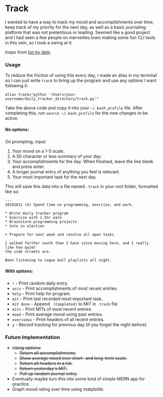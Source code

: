 # Track

I wanted to have a way to track my mood and accomplishments over time, keep track of my priority for the next day, as well as a basic journaling platform that was not pretentious or leading. Seemed like a good project and I had seen a few people on merveilles.town making some fun CLI tools in this vein, so I took a swing at it.

Inspo from [lon by dstn](https://github.com/0xdstn/lon).

### Usage

To reduce the friction of using this every day, I made an alias in my terminal so I can just write `track` to bring up the program and use any options I want following it:

`alias track="python '/Users/your-username/daily_tracker_directory/track.py'"`

Take the above code and copy it into your `~/.bash_profile` file. After completing this, run `source ~/.bash_profile` for the new changes to be active.

##### No options:

On prompting, input:

1. Your mood on a 1-5 scale.
1. A 50 character or less summary of your day.
1. Your accomplishments for the day. When finished, leave the line blank and press enter.
1. A longer journal entry of anything you feel is relevant.
1. Your most important task for the next day.

This will save this data into a file named `.track` in your root folder, formatted like so:

```
---
20201011 (4) Spend time on programming, exercise, and work.

* Write daily tracker program
* Exercise with 1.5hr walk
* Brainstorm programming projects
* Vote in election

> Prepare for next week and resolve all open tasks

I walked farther south than I have since moving here, and I really like how quiet
the side streets are.

Been listening to vogue ball playlists all night.

```

##### With options:

* `!` - Print random daily entry.
* `accs` - Print accomplishments of most recent entries.
* `help` - Print help for program.
* `mit` - Print last recorded most important task.
* `mit done` - Append ` (Completed)` to MIT in `.track` file
* `mits` - Print MITs of most recent entries.
* `mood` - Print average mood using past entries.
* `overviews` - Print headers of all recent entries.
* `y` - Record tracking for previous day (if you forget the night before). 

### Future Implementation

* ~~Using options:~~
    * ~~Return all accomplishments.~~
    * ~~Show average mood over short- and long-term scale.~~
    * ~~Return all headers in a list.~~
    * ~~Return yesterday's MIT.~~
    * ~~Pull up random journal entry.~~
* Eventually maybe turn this into some kind of simple MERN app for practice.
* Graph mood rating over time using matplotlib.

